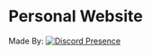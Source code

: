 # Personal Website

Made By:
[![Discord Presence]((https://discord.c99.nl/widget/theme-2/952073733705724026.png))](https://discord.com/users/952073733705724026)
